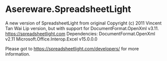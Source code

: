 # Asereware.SpreadsheetLight
A new version of SpreadsheetLight from  original Copyright (c) 2011 Vincent Tan Wai Lip version, but with support for DocumentFormat.OpenXml v3.11.
https://spreadsheetlight.com
Dependencies:
DocumentFormat.OpenXml v2.11
Microsoft.Office.Interop.Excel v15.0.0.0

Please got to https://spreadsheetlight.com/developers/ for more information.
